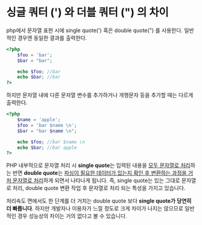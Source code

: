 # 싱글 쿼터 (') 와 더블 쿼터 (") 의 차이

php에서 문자열 표현 시에 single quote(') 혹은 double quote(") 를 사용한다.
일반적인 경우엔 동일한 결과를 출력한다.

```PHP
<?php
    $foo = 'bar';
    $bar = "bar";

    echo $foo; //bar
    echo $bar; //bar
?>
```

하지만 문자열 내에 다른 문자열 변수를 추가하거나 개행문자 등을 추가할 때는 다르게 출력한다.

```PHP
<?php
    $name = 'apple';
    $foo = 'bar $name \n';
    $bar = "bar $name \n";

    echo $foo; //bar $name \n
    echo $bar; //bar apple
?>
```

PHP 내부적으로 문자열 처리 시 **single quote**는 입력된 내용을 <u>모두 문자열로 처리</u>하는 반면 **double quote**는 <u>파싱이 필요한 데이터가 있는지 확인 후 변환하는 과정을 거처 문자열로 처리</u>하게 되면서 나타나게 됩니다. 즉, single quote는 있는 그대로 문자열로 처리, double quote 변환 작업 후 문자열로 처리 되는 특성을 가지고 있습니다.

처리속도 면에서도 한 단계를 더 거치는 double quote 보다 **single quote가 당연히 더 빠릅니다**. 하지만 개발자나 이용자가 느낄 정도로 크게 차이가 나지는 않으므로 일반적인 경우 성능상의 차이는 거의 없다고 볼 수 있습니다. 
